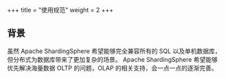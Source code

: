 +++
title = "使用规范"
weight = 2
+++

## 背景

虽然 Apache ShardingSphere 希望能够完全兼容所有的 SQL 以及单机数据库，但分布式为数据库带来了更加复杂的场景。
Apache ShardingSphere 希望能够优先解决海量数据 OLTP 的问题，OLAP 的相关支持，会一点一点的逐渐完善。
